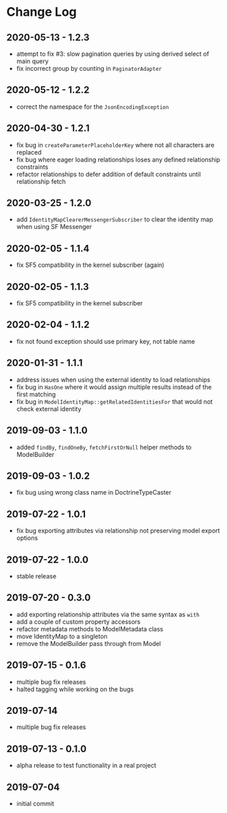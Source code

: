 Change Log
==========

2020-05-13 - 1.2.3
------------------

 * attempt to fix #3: slow pagination queries by using derived select of main query
 * fix incorrect group by counting in `PaginatorAdapter`

2020-05-12 - 1.2.2
------------------

 * correct the namespace for the `JsonEncodingException`

2020-04-30 - 1.2.1
------------------

 * fix bug in `createParameterPlaceholderKey` where not all characters are replaced
 * fix bug where eager loading relationships loses any defined relationship constraints
 * refactor relationships to defer addition of default constraints until relationship fetch

2020-03-25 - 1.2.0
------------------

 * add `IdentityMapClearerMessengerSubscriber` to clear the identity map when using SF Messenger

2020-02-05 - 1.1.4
------------------

 * fix SF5 compatibility in the kernel subscriber (again)

2020-02-05 - 1.1.3
------------------

 * fix SF5 compatibility in the kernel subscriber

2020-02-04 - 1.1.2
------------------

 * fix not found exception should use primary key, not table name

2020-01-31 - 1.1.1
------------------
 
 * address issues when using the external identity to load relationships
 * fix bug in `HasOne` where it would assign multiple results instead of the first matching
 * fix bug in `ModelIdentityMap::getRelatedIdentitiesFor` that would not check external identity

2019-09-03 - 1.1.0
------------------

 * added `findBy`, `findOneBy`, `fetchFirstOrNull` helper methods to ModelBuilder

2019-09-03 - 1.0.2
------------------

 * fix bug using wrong class name in DoctrineTypeCaster

2019-07-22 - 1.0.1
------------------

 * fix bug exporting attributes via relationship not preserving model export options

2019-07-22 - 1.0.0
------------------

 * stable release

2019-07-20 - 0.3.0
------------------
 
 * add exporting relationship attributes via the same syntax as `with`
 * add a couple of custom property accessors
 * refactor metadata methods to ModelMetadata class
 * move IdentityMap to a singleton
 * remove the ModelBuilder pass through from Model

2019-07-15 - 0.1.6
------------------

 * multiple bug fix releases
 * halted tagging while working on the bugs
 
2019-07-14
----------

 * multiple bug fix releases

2019-07-13 - 0.1.0
------------------

 * alpha release to test functionality in a real project

2019-07-04
----------

 * initial commit
